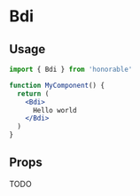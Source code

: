# Bdi

## Usage

```jsx
import { Bdi } from 'honorable'

function MyComponent() {
  return (
    <Bdi>
      Hello world
    </Bdi>
  )
}
```

## Props

TODO
